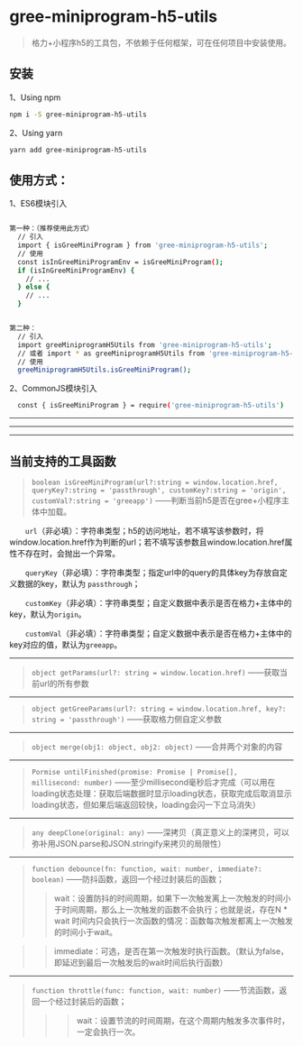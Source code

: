 # gree-miniprogram-h5-utils

> 格力+小程序h5的工具包，不依赖于任何框架，可在任何项目中安装使用。

## 安装

1、Using npm
``` bash
npm i -S gree-miniprogram-h5-utils
```

2、Using yarn
``` bash
yarn add gree-miniprogram-h5-utils
```

## 使用方式：
1、ES6模块引入
``` bash

第一种：（推荐使用此方式）
  // 引入
  import { isGreeMiniProgram } from 'gree-miniprogram-h5-utils';
  // 使用
  const isInGreeMiniProgramEnv = isGreeMiniProgram();
  if (isInGreeMiniProgramEnv) {
    // ...
  } else {
    // ...
  }


第二种：
  // 引入
  import greeMiniprogramH5Utils from 'gree-miniprogram-h5-utils';
  // 或者 import * as greeMiniprogramH5Utils from 'gree-miniprogram-h5-utils';
  // 使用
  greeMiniprogramH5Utils.isGreeMiniProgram();

```

2、CommonJS模块引入
``` bash
  const { isGreeMiniProgram } = require('gree-miniprogram-h5-utils')
```

---
---
---

## 当前支持的工具函数
> <code>boolean isGreeMiniProgram(url?:string = window.location.href, queryKey?:string = 'passthrough', customKey?:string = 'origin', customVal?:string = 'greeapp')</code>  ——判断当前h5是否在gree+小程序主体中加载。

&emsp;&emsp;<code>url</code>（非必填）：字符串类型；h5的访问地址，若不填写该参数时，将window.location.href作为判断的url；若不填写该参数且window.location.href属性不存在时，会抛出一个异常。

&emsp;&emsp;<code>queryKey</code>（非必填）：字符串类型；指定url中的query的具体key为存放自定义数据的key，默认为 `passthrough`；

&emsp;&emsp;<code>customKey</code>（非必填）：字符串类型；自定义数据中表示是否在格力+主体中的key，默认为`origin`。

&emsp;&emsp;<code>customVal</code>（非必填）：字符串类型；自定义数据中表示是否在格力+主体中的key对应的值，默认为`greeapp`。

---

> <code>object getParams(url?: string = window.location.href)</code>  ——获取当前url的所有参数

---

> <code>object getGreeParams(url?: string = window.location.href, key?: string = 'passthrough')</code>  ——获取格力侧自定义参数

---

> <code>object merge(obj1: object, obj2: object)</code>  ——合并两个对象的内容

---

> <code>Pormise untilFinished(promise: Promise | Promise[], millisecond: number)</code>  ——至少millisecond毫秒后才完成（可以用在loading状态处理：获取后端数据时显示loading状态，获取完成后取消显示loading状态，但如果后端返回较快，loading会闪一下立马消失）

---

> <code>any deepClone(original: any)</code>  ——深拷贝（真正意义上的深拷贝，可以弥补用JSON.parse和JSON.stringify来拷贝的局限性）

---

> <code>function debounce(fn: function, wait: number, immediate?: boolean)</code>  ——防抖函数，返回一个经过封装后的函数；
>> wait：设置防抖的时间周期，如果下一次触发离上一次触发的时间小于时间周期，那么上一次触发的函数不会执行；也就是说，存在N * wait 时间内只会执行一次函数的情况：函数每次触发都离上一次触发的时间小于wait。

>> immediate：可选，是否在第一次触发时执行函数。（默认为false，即延迟到最后一次触发后的wait时间后执行函数）

---

> <code>function throttle(func: function, wait: number)</code>  ——节流函数，返回一个经过封装后的函数；
>>> wait：设置节流的时间周期，在这个周期内触发多次事件时，一定会执行一次。
